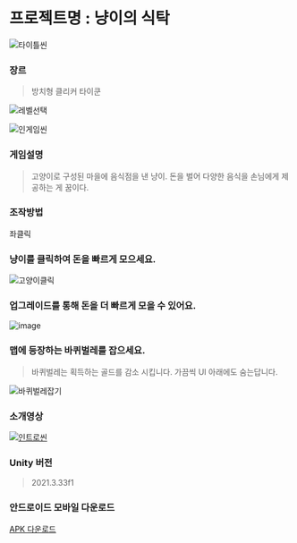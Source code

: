 # 프로젝트명 : 냥이의 식탁
![타이틀씬](https://github.com/user-attachments/assets/8f622245-3fa7-4320-9b87-c925b3e19473)

### 장르
> 방치형 클리커 타이쿤

![레벨선택](https://github.com/user-attachments/assets/ccc73d7c-d817-4e15-a1d5-5894209008db)

![인게임씬](https://github.com/user-attachments/assets/428f9133-fc90-4bc5-a9dd-92b436caf53b)

### 게임설명
> 고양이로 구성된 마을에 음식점을 낸 냥이.
> 돈을 벌어 다양한 음식을 손님에게 제공하는 게 꿈이다.

### 조작방법
좌클릭

### 냥이를 클릭하여 돈을 빠르게 모으세요.
![고양이클릭](https://github.com/user-attachments/assets/fb6b2b5d-97e4-4249-95b6-c735be10ff1f)

### 업그레이드를 통해 돈을 더 빠르게 모을 수 있어요.
![image](https://github.com/user-attachments/assets/4e24bfa9-83a7-4064-b64b-607ba29dcb57)

### 맵에 등장하는 바퀴벌레를 잡으세요.
> 바퀴벌레는 획득하는 골드를 감소 시킵니다.
> 가끔씩 UI 아래에도 숨는답니다.
> 
![바퀴벌레잡기](https://github.com/user-attachments/assets/e871b0ef-1117-46fd-a37a-0ac8d18cc617)

### 소개영상
[![인트로씬](https://github.com/user-attachments/assets/37694358-cc48-4b11-a794-9cefc6b6b8aa)](https://youtu.be/XlB7RfgtTYI)

### Unity 버전
> 2021.3.33f1

### 안드로이드 모바일 다운로드
[APK 다운로드](https://github.com/dhksgml/NyangsTable/releases/download/untagged-4e334f169eafe1e37ff6/NyangsTableM.apk)
